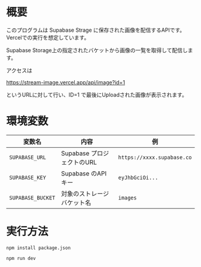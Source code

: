 # 概要
このプログラムは Supabase Strage に保存された画像を配信するAPIです。　Vercelでの実行を想定しています。

Supabase Storage上の指定されたバケットから画像の一覧を取得して配信します。

アクセスは 

https://stream-image.vercel.app/api/image?id=1

というURLに対して行い、ID=1 で最後にUploadされた画像が表示されます。

# 環境変数

| 変数名               | 内容                        | 例                          |
| ----------------- | ------------------------- | -------------------------- |
| `SUPABASE_URL`    | Supabase プロジェクトのURL       | `https://xxxx.supabase.co` |
| `SUPABASE_KEY`    | Supabase のAPIキー | `eyJhbGciOi...`            |
| `SUPABASE_BUCKET` | 対象のストレージバケット名             | `images`                   |


# 実行方法

`npm install package.json`

`npm run dev`
